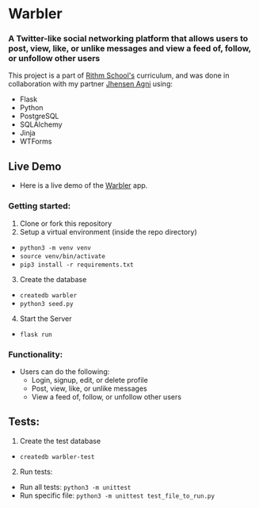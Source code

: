 # Warbler

### A Twitter-like social networking platform that allows users to post, view, like, or unlike messages and view a feed of, follow, or unfollow other users

This project is a part of <a href="https://www.rithmschool.com/">Rithm School's</a> curriculum, and was done in collaboration with my partner <a href="https://github.com/jragni">Jhensen Agni</a> using: 
- Flask
- Python
- PostgreSQL
- SQLAlchemy
- Jinja
- WTForms

## Live Demo
- Here is a live demo of the <a href="https://lillian-warbler.herokuapp.com/">Warbler</a> app.

### Getting started:
1. Clone or fork this repository
2. Setup a virtual environment (inside the repo directory)
* ```python3 -m venv venv```
* ```source venv/bin/activate```
* ```pip3 install -r requirements.txt```
3. Create the database
* ```createdb warbler```
* ```python3 seed.py```
4. Start the Server
* ```flask run```

### Functionality:
- Users can do the following:
  - Login, signup, edit, or delete profile
  - Post, view, like, or unlike messages
  - View a feed of, follow, or unfollow other users
  
## Tests: 
1. Create the test database
* ```createdb warbler-test```
2. Run tests:
* Run all tests: ```python3 -m unittest```
* Run specific file: ```python3 -m unittest test_file_to_run.py```
